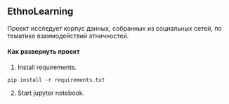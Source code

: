 ## EthnoLearning
Проект исследует корпус данных, собранных из социальных сетей, по тематике взаимодействий этничностей. 

#### Как развернуть проект
1. Install requirements.

```
pip install -r requirements.txt
```
2. Start jupyter notebook.